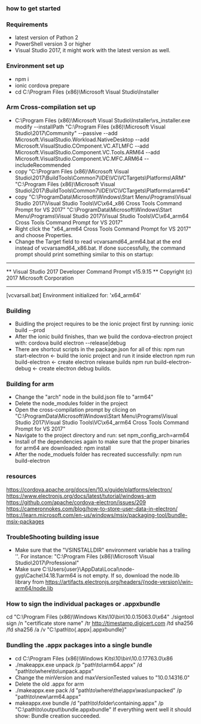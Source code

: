 ### how to get started

### Requirements
* latest version of Pathon 2
* PowerShell version 3 or higher
* Visual Studio 2017, it might work with the latest version as well.

### Environment set up
* npm i
* ionic cordova prepare
* cd C:\Program Files (x86)\Microsoft Visual Studio\Installer

### Arm Cross-compilation set up
* C:\Program Files (x86)\Microsoft Visual Studio\Installer\vs_installer.exe modify --installPath "C:\Program Files (x86)\Microsoft Visual Studio\2017\Community" --passive --add Microsoft.VisualStudio.Workload.NativeDesktop --add Microsoft.VisualStudio.COmponent.VC.ATLMFC --add Microsoft.VisualStudio.Component.VC.Tools.ARM64 --add Microsoft.VisualStudio.Component.VC.MFC.ARM64 --includeRecommended
* copy "C:\Program Files (x86)\Microsoft Visual Studio\2017\BuildTools\Common7\IDE\VC\VCTargets\Platforms\ARM" "C:\Program Files (x86)\Microsoft Visual Studio\2017\BuildTools\Common7\IDE\VC\VCTargets\Platforms\arm64" 
* copy "C:\ProgramData\Microsoft\Windows\Start Menu\Programs\Visual Studio 2017\Visual Studio Tools\VC\x64_x86 Cross Tools Command Prompt for VS 2017" "C:\ProgramData\Microsoft\Windows\Start Menu\Programs\Visual Studio 2017\Visual Studio Tools\VC\x64_arm64 Cross Tools Command Prompt for VS 2017"
* Right click the "x64_arm64 Cross Tools Command Prompt for VS 2017" and choose Properties.
* Change the Target field to read vcvarsamd64_arm64.bat at the end instead of vcvarsamd64_x86.bat.
If done successfully, the command prompt should print something similar to this on startup:

**********************************************************************
** Visual Studio 2017 Developer Command Prompt v15.9.15
** Copyright (c) 2017 Microsoft Corporation
**********************************************************************
[vcvarsall.bat] Environment initialized for: 'x64_arm64'

### Building
* Buidling the project requires to be the ionic project first by running:
    ionic build --prod
* After the ionic build finishes, than we build the cordova-electron project with:
    cordova build electron --release|debug
* There are shortcut scripts in the package.json for all of this:
    npm run start-electron          <- build the ionic project and run it inside electron
    npm run build-electron          <- create electron release builds
    npm run build-electron-debug    <- create electron debug builds.

### Building for arm
* Change the "arch" node in the build.json file to "arm64"
* Delete the node_modules folder in the project
* Open the cross-compilation prompt by clicing on "C:\ProgramData\Microsoft\Windows\Start Menu\Programs\Visual Studio 2017\Visual Studio Tools\VC\x64_arm64 Cross Tools Command Prompt for VS 2017"
* Navigate to the project directory and run:
    set npm_config_arch=arm64
* Install of the dependencies again to make sure that the proper binaries for arm64 are downloaded:
    npm install
* After the node_moduels folder has recreated successfully:
    npm run build-electron

### resources
https://cordova.apache.org/docs/en/10.x/guide/platforms/electron/
https://www.electronjs.org/docs/latest/tutorial/windows-arm
https://github.com/apache/cordova-electron/issues/209
https://cameronnokes.com/blog/how-to-store-user-data-in-electron/
https://learn.microsoft.com/en-us/windows/msix/packaging-tool/bundle-msix-packages


### TroubleShooting building issue
* Make sure that the "VSINSTALLDIR" environment variable has a trailing '\'. For instance: "C:\Program Files (x86)\Microsoft Visual Studio\2017\Professional\"
* Make sure C:\Users\{user}\AppData\Local\node-gyp\Cache\14.18.1\arm64 is not empty. If so, download the node.lib library from https://artifacts.electronjs.org/headers/{node-version}/win-arm64/node.lib

### How to sign the individual packages or .appxbundle
cd "C:\Program Files (x86)\Windows Kits\10\bin\10.0.15063.0\x64"
./signtool sign /n "certificate store name" /tr http://timestamp.digicert.com /td sha256 /fd sha256 /a /v "C:\path\to\{.appx|.appxbundle}"

### Bundling the .appx packages into a single bundle
* cd C:\Program Files (x86)\Windows Kits\10\bin\10.0.17763.0\x86
* ./makeappx.exe unpack /p "path\to\arm64.appx" /d "path\to\where\to\unpack\.appx"
* Change the minVersion and maxVersionTested values to "10.0.14316.0"
* Delete the old .appx for arm
* ./makeappx.exe pack /d "path\to\where\the\appx\was\unpacked" /p "path\to\new\arm64.appx"
* makeappx.exe bundle /d "path\to\folder\containing\.appx" /p "C:\path\to\output\bundle.appxbundle"
If everything went well it should show:
    Bundle creation succeeded.